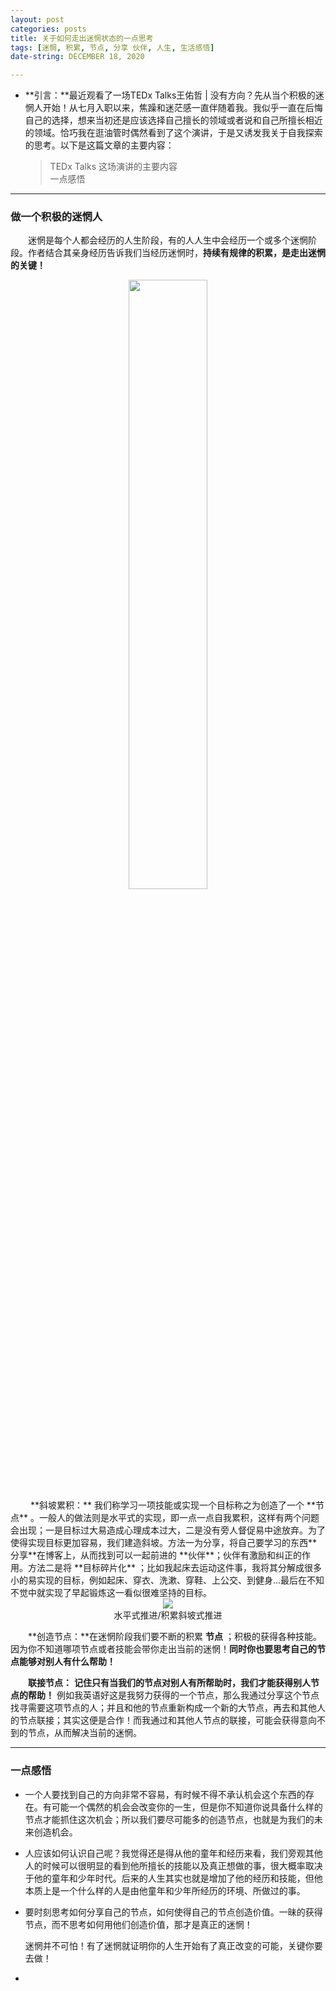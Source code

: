 ```yaml
---
layout: post  
categories: posts   
title: 关于如何走出迷惘状态的一点思考    
tags: [迷惘, 积累, 节点, 分享 伙伴, 人生, 生活感悟]   
date-string: DECEMBER 18, 2020

---
```

* **引言：**最近观看了一场TEDx Talks王佑哲 | 没有方向？先从当个积极的迷惘人开始！从七月入职以来，焦躁和迷茫感一直伴随着我。我似乎一直在后悔自己的选择，想来当初还是应该选择自己擅长的领域或者说和自己所擅长相近的领域。恰巧我在逛油管时偶然看到了这个演讲，于是又诱发我关于自我探索的思考。以下是这篇文章的主要内容：   
	> TEDx Talks 这场演讲的主要内容  
	> 一点感悟        

********
   
### 做一个积极的迷惘人   
 
    
&emsp;&emsp;迷惘是每个人都会经历的人生阶段，有的人人生中会经历一个或多个迷惘阶段。作者结合其亲身经历告诉我们当经历迷惘时，**持续有规律的积累，是走出迷惘的关键！** 
<div align=center>
	<img src="https://Qinzefeng.github.io/images/2020/December/20201218/20201218-00.png" width="50%">
</div>
&emsp;&emsp; **斜坡累积：** 我们称学习一项技能或实现一个目标称之为创造了一个 **节点** 。一般人的做法则是水平式的实现，即一点一点自我累积，这样有两个问题会出现；一是目标过大易造成心理成本过大，二是没有旁人督促易中途放弃。为了使得实现目标更加容易，我们建造斜坡。方法一为分享，将自己要学习的东西**分享**在博客上，从而找到可以一起前进的 **伙伴**；伙伴有激励和纠正的作用。方法二是将 **目标碎片化** ；比如我起床去运动这件事，我将其分解成很多小的易实现的目标，例如起床、穿衣、洗漱、穿鞋、上公交、到健身...最后在不知不觉中就实现了早起锻炼这一看似很难坚持的目标。
<center>
	<img src="https://Qinzefeng.github.io/images/2020/December/20201218/20201218-01.png">
</center>
<div align=center>
水平式推进/积累斜坡式推进
</div>

&emsp;&emsp;**创造节点：**在迷惘阶段我们要不断的积累 **节点** ；积极的获得各种技能。因为你不知道哪项节点或者技能会带你走出当前的迷惘！**同时你也要思考自己的节点能够对别人有什么帮助！**

&emsp;&emsp;**联接节点：** **记住只有当我们的节点对别人有所帮助时，我们才能获得别人节点的帮助！** 例如我英语好这是我努力获得的一个节点，那么我通过分享这个节点找寻需要这项节点的人；并且和他的节点重新构成一个新的大节点，再去和其他人的节点联接；其实这便是合作！而我通过和其他人节点的联接，可能会获得意向不到的节点，从而解决当前的迷惘。

********

### 一点感悟


- 一个人要找到自己的方向非常不容易，有时候不得不承认机会这个东西的存在。有可能一个偶然的机会会改变你的一生，但是你不知道你说具备什么样的节点才能抓住这次机会；所以我们要尽可能多的创造节点，也就是为我们的未来创造机会。

- 人应该如何认识自己呢？我觉得还是得从他的童年和经历来看，我们旁观其他人的时候可以很明显的看到他所擅长的技能以及真正想做的事，很大概率取决于他的童年和少年时代。后来的人生其实也就是增加了他的经历和技能，但他本质上是一个什么样的人是由他童年和少年所经历的环境、所做过的事。

- 要时刻思考如何分享自己的节点，如何使得自己的节点创造价值。一昧的获得节点，而不思考如何用他们创造价值，那才是真正的迷惘！

     迷惘并不可怕！有了迷惘就证明你的人生开始有了真正改变的可能，关键你要去做！
-


